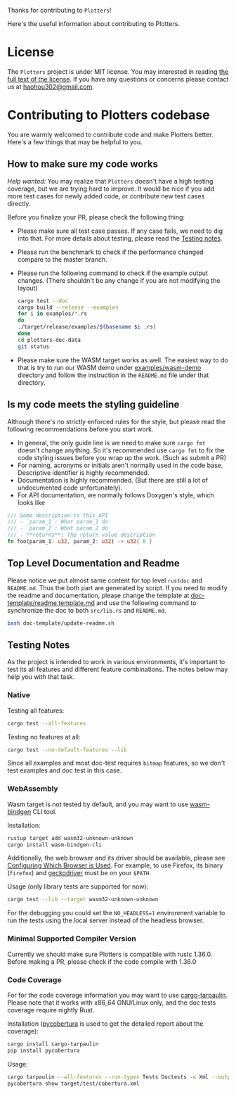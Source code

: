 Thanks for contributing to `Plotters`! 

Here's the useful information about contributing to Plotters.

# License

The `Plotters` project is under MIT license.
You may interested in reading [the full text of the license](https://github.com/38/plotters/blob/master/LICENSE).
If you have any questions or concerns please contact us at <haohou302@gmail.com>.

# Contributing to Plotters codebase

You are warmly welcomed to contribute code and make Plotters better. Here's a few things that may be helpful to you.

## How to make sure my code works

*Help wanted:* You may realize that `Plotters` doesn't have a high testing coverage, but we are trying hard to improve. It would be nice if you add more test cases for newly added code, or contribute new test cases directly.

Before you finalize your PR, please check the following thing:

- Please make sure all test case passes. If any case fails, we need to dig into that. For more details about testing, please read the [Testing notes](#testing-notes).

- Please run the benchmark to check if the performance changed compare to the master branch.

- Please run the following command to check if the example output changes. (There shouldn't be any change if you are not modifying the layout)

  ```bash
  cargo test --doc
  cargo build --release --examples
  for i in examples/*.rs
  do
  ./target/release/examples/$(basename $i .rs)
  done
  cd plotters-doc-data
  git status
  ```

- Please make sure the WASM target works as well. The easiest way to do that is try to run our WASM demo under [examples/wasm-demo](https://github.com/38/plotters/blob/master/examples/wasm-demo) directory and follow the instruction in the `README.md` file under that directory.

## Is my code meets the styling guideline

Although there's no strictly enforced rules for the style, but please read the following recommendations before you start work.

- In general, the only guide line is we need to make sure `cargo fmt` doesn't change anything. So it's recommended use `cargo fmt` to fix the code styling issues before you wrap up the work. (Such as submit a PR)
- For naming, acronyms or initials aren't normally used in the code base. Descriptive identifier is highly recommended.
- Documentation is highly recommended. (But there are still a lot of undocumented code unfortunately).
- For API documentation, we normally follows Doxygen's style, which looks like

```rust
/// Some description to this API
/// - `param_1`: What param_1 do
/// - `param_2`: What param_2 do
/// - **returns**: The return value description
fn foo(param_1: u32, param_2: u32) -> u32{ 0 }
```

## Top Level Documentation and Readme

Please notice we put almost same content for top level `rustdoc` and `README.md`. Thus the both part are generated by script.
If you need to modify the readme and documentation, please change the template at [doc-template/readme.template.md](https://github.com/38/plotters/blob/master/doc-template/readme.template.md) and 
use the following command to synchronize the doc to both `src/lib.rs` and `README.md`.

```bash
bash doc-template/update-readme.sh
```

## Testing Notes

As the project is intended to work in various environments, it's important to test its all features and different feature combinations. The notes below may help you with that task.

### Native

Testing all features:

```bash
cargo test --all-features
```

Testing no features at all:

```bash
cargo test --no-default-features --lib
```

Since all examples and most doc-test requires `bitmap` features, so we don't test examples and doc test in this case.

### WebAssembly

Wasm target is not tested by default, and you may want to use [wasm-bindgen](https://rustwasm.github.io/docs/wasm-bindgen/wasm-bindgen-test/usage.html) CLI tool.

Installation:

```bash
rustup target add wasm32-unknown-unknown
cargo install wasm-bindgen-cli
```

Additionally, the web browser and its driver should be available, please see [Configuring Which Browser is Used](https://rustwasm.github.io/wasm-bindgen/wasm-bindgen-test/browsers.html#configuring-which-browser-is-used-1). For example, to use Firefox, its binary (`firefox`) and [geckodriver](https://github.com/mozilla/geckodriver/releases) must be on your `$PATH`.

Usage (only library tests are supported for now):

```bash
cargo test --lib --target wasm32-unknown-unknown
```

For the debugging you could set the `NO_HEADLESS=1` environment variable to run the tests using the local server instead of the headless browser.

### Minimal Supported Compiler Version

Currently we should make sure Plotters is compatible with rustc 1.36.0.
Before making a PR, please check if the code compile with 1.36.0

### Code Coverage

For for the code coverage information you may want to use [cargo-tarpaulin](https://crates.io/crates/cargo-tarpaulin). Please note that it works with x86_64 GNU/Linux only, and the doc tests coverage require nightly Rust.

Installation ([pycobertura](https://pypi.python.org/pypi/pycobertura) is used to get the detailed report about the coverage):

```bash
cargo install cargo-tarpaulin
pip install pycobertura
```

Usage:

```bash
cargo tarpaulin --all-features --run-types Tests Doctests -o Xml --output-dir target/test
pycobertura show target/test/cobertura.xml
```


